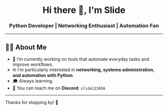 <h1 align="center">Hi there 👋, I'm Slide</h1>
<h3 align="center">Python Developer | Networking Enthusiast | Automation Fan</h3>

---

## 🧑‍💻 About Me

- 🔭 I’m currently working on tools that automate everyday tasks and improve workflows.
- 🌐 I'm particularly interested in **networking, systems administration, and automation with Python**.
- 🎓 Always learning.
- 💬 You can reach me on **Discord**: `slide123456`
  
---

Thanks for stopping by! 🚀
